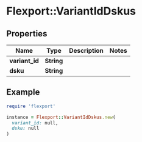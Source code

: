 # Flexport::VariantIdDskus

## Properties

| Name | Type | Description | Notes |
| ---- | ---- | ----------- | ----- |
| **variant_id** | **String** |  |  |
| **dsku** | **String** |  |  |

## Example

```ruby
require 'flexport'

instance = Flexport::VariantIdDskus.new(
  variant_id: null,
  dsku: null
)
```

